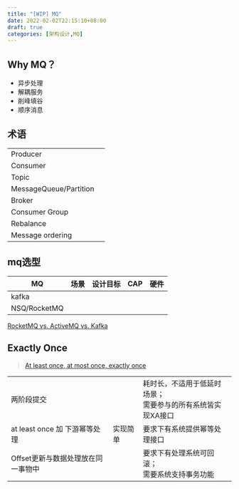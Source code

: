 ```yaml
---
title: "[WIP] MQ"
date: 2022-02-02T22:15:10+08:00
draft: true
categories: [架构设计,MQ]
---
```


## Why MQ？

+ 异步处理
+ 解耦服务
+ 削峰填谷
+ 顺序消息

## 术语

|||
|--|--|
|Producer||
|Consumer||
|Topic||
|MessageQueue/Partition||
|Broker||
|Consumer Group||
|Rebalance||
|Message ordering||

## mq选型

|MQ|场景|设计目标|CAP|硬件|
|--|--|--|--|--|
|kafka|||||
|NSQ/RocketMQ|||||

[RocketMQ vs. ActiveMQ vs. Kafka](https://rocketmq.apache.org/docs/motivation/)

## Exactly Once

> [At least once, at most once, exactly once]()

||||
|--|--|--|
|两阶段提交||耗时长，不适用于低延时场景；<br/>需要参与的所有系统皆实现XA接口|
|at least once 加 下游幂等处理|实现简单|要求下有系统提供幂等处理接口|
|Offset更新与数据处理放在同一事物中||要求下有处理系统可回滚；<br/>需要系统支持事务功能|